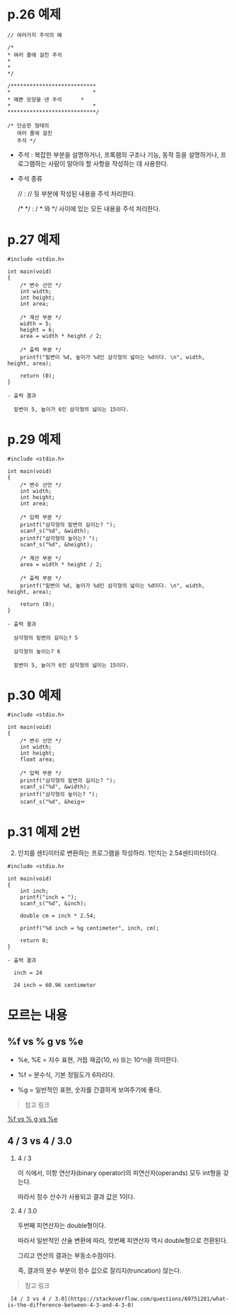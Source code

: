 # p.26 예제

```
// 여러가지 주석의 예

/*
* 여러 줄에 걸친 주석
* 
* 
*/

/***************************
*                          *
* 예쁜 모양을 낸 주석      *
*                          *
****************************/

/* 단순한 형태의
   여러 줄에 걸친
   주석 */
```

- 주석 : 복잡한 부분을 설명하거나, 프록램의 구조나 기능, 동작 등을 설명하거나, 프로그램하는 사람이 알아야 할 사항을 작성하는 데 사용한다. 

- 주석 종류 

  // : // 뒷 부분에 작성된 내용을 주석 처리한다.

  /* */ : / * 와 */ 사이에 있는 모든 내용을 주석 처리한다. 


# p.27 예제

```
#include <stdio.h>

int main(void)
{
	/* 변수 선언 */
	int width;
	int height;
	int area;

	/* 계산 부분 */
	width = 5;
	height = 6;
	area = width * height / 2;

	/* 출력 부분 */
	printf("밑변이 %d, 높이가 %d인 삼각형의 넓이는 %d이다. \n", width, height, area);

	return (0);
}
```

```
- 출력 결과

  밑변이 5, 높이가 6인 삼각형의 넓이는 15이다.
```


# p.29 예제

```
#include <stdio.h>

int main(void)
{
	/* 변수 선언 */
	int width;
	int height;
	int area;

	/* 입력 부분 */
	printf("삼각형의 밑변의 길이는? ");
	scanf_s("%d", &width);
	printf("삼각형의 높이는? ");
	scanf_s("%d", &height);

	/* 계산 부분 */
	area = width * height / 2;

	/* 출력 부분 */
	printf("밑변이 %d, 높이가 %d인 삼각형의 넓이는 %d이다. \n", width, height, area);

	return (0);
} 
```

```
- 출력 결과

  삼각형의 밑변의 길이는? 5

  삼각형의 높이는? 6

  밑변이 5, 높이가 6인 삼각형의 넓이는 15이다.
```


# p.30 예제

```
#include <stdio.h>

int main(void)
{
	/* 변수 선언 */
	int width;
	int height;
	float area;

	/* 입력 부분 */
	printf("삼각형의 밑변의 길이는? ");
	scanf_s("%d", &width);
	printf("삼각형의 높이는? ");
	scanf_s("%d", &heigㅠ
```


# p.31 예제 2번

  2. 인치를 센티미터로 변환하는 프로그램을 작성하라. 1인치는 2.54센티미터이다. 

```
#include <stdio.h>

int main(void)
{
	int inch;
	printf("inch = ");
	scanf_s("%d", &inch);
	
	double cm = inch * 2.54;

	printf("%d inch = %g centimeter", inch, cm);

	return 0;
} 
```

```
- 출력 결과

  inch = 24

  24 inch = 60.96 centimeter
```


# 모르는 내용

## %f vs % g vs %e

- %e, %E = 지수 표현, 거듭 재곱(10, n) 또는 10^n을 의미한다.

- %f = 분수식, 기본 정밀도가 6자리다.

- %g = 일반적인 표현, 숫자를 간결하게 보여주기에 좋다.


> 참고 링크

  [%f vs % g vs %e](https://stackoverflow.com/questions/5913102/what-is-the-difference-between-g-and-f-in-c)


## 4 / 3 vs 4 / 3.0

   1. 4 / 3

      이 식에서, 이항 연산자(binary operator)의 피연산자(operands) 모두 int형을 갖는다.

      따라서 정수 산수가 사용되고 결과 값은 1이다.


   2. 4 / 3.0

      두번째 피연산자는 double형이다.

      따라서 일반적인 산술 변환에 따라, 첫번째 피연산자 역시 double형으로 전환된다.

      그리고 연산의 결과는 부동소수점이다.

      즉, 결과의 분수 부분이 정수 값으로 잘리지(truncation) 않는다. 

   > 참고 링크

     [4 / 3 vs 4 / 3.0](https://stackoverflow.com/questions/69751201/what-is-the-difference-between-4-3-and-4-3-0)



  
